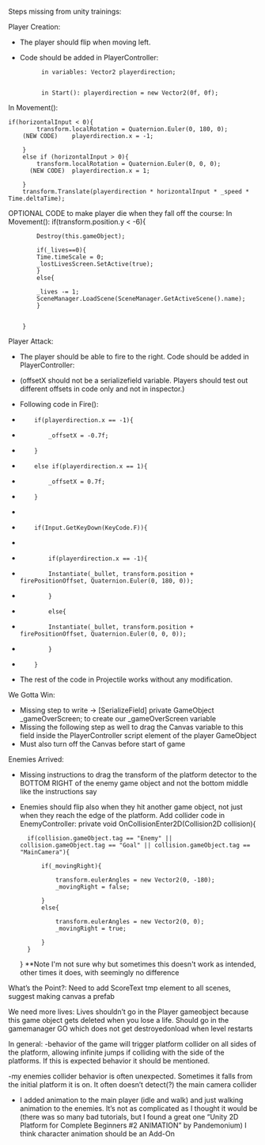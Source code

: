 Steps missing from unity trainings:

Player Creation:
- The player should flip when moving left.
- Code should be added in PlayerController:


			in variables: Vector2 playerdirection;


			in Start(): playerdirection = new Vector2(0f, 0f);

In Movement():    


	if(horizontalInput < 0){
            transform.localRotation = Quaternion.Euler(0, 180, 0);
        (NEW CODE)    playerdirection.x = -1;

        }
        else if (horizontalInput > 0){
            transform.localRotation = Quaternion.Euler(0, 0, 0);
          (NEW CODE)  playerdirection.x = 1;

        }
        transform.Translate(playerdirection * horizontalInput * _speed * Time.deltaTime);


OPTIONAL CODE to make player die when they fall off the course:
In Movement():
        if(transform.position.y < -6){

            Destroy(this.gameObject);

            if(_lives==0){
            Time.timeScale = 0;
            _lostLivesScreen.SetActive(true);
            }
            else{

            _lives -= 1;
            SceneManager.LoadScene(SceneManager.GetActiveScene().name);
            }


        }




Player Attack:
- The player should be able to fire to the right. Code should be added in PlayerController:
- (offsetX should not be a serializefield variable. Players should test out different offsets in code only and not in inspector.)


- Following code in Fire():
-         if(playerdirection.x == -1){
-             _offsetX = -0.7f;
-         }
-         else if(playerdirection.x == 1){
-             _offsetX = 0.7f;
-         }
- 
-         if(Input.GetKeyDown(KeyCode.F)){
- 
-             if(playerdirection.x == -1){
-             Instantiate(_bullet, transform.position + firePositionOffset, Quaternion.Euler(0, 180, 0));
-             }
-             else{
-             Instantiate(_bullet, transform.position + firePositionOffset, Quaternion.Euler(0, 0, 0));   
-             }
-         }
- The rest of the code in Projectile works without any modification.


We Gotta Win:
- Missing step to write -> [SerializeField] private GameObject _gameOverScreen; to create our _gameOverScreen variable
- Missing the following step as well to drag the Canvas variable to this field inside the PlayerController script element of the player GameObject
- Must also turn off the Canvas before start of game


Enemies Arrived:
- Missing instructions to drag the transform of the platform detector to the BOTTOM RIGHT of the enemy game object and not the bottom middle like the instructions say
- Enemies should flip also when they hit another game object, not just when they reach the edge of the platform. Add collider code in EnemyController:
private void OnCollisionEnter2D(Collision2D collision){


        if(collision.gameObject.tag == "Enemy" || collision.gameObject.tag == "Goal" || collision.gameObject.tag == "MainCamera"){

            if(_movingRight){

                transform.eulerAngles = new Vector2(0, -180);
                _movingRight = false;

            }
            else{

                transform.eulerAngles = new Vector2(0, 0);
                _movingRight = true;

            }  
        }

    }
    **Note I'm not sure why but sometimes this doesn't work as intended, other times it does, with seemingly no difference


 What’s the Point?: Need to add ScoreText tmp element to all scenes, suggest making canvas a prefab

We need more lives: Lives shouldn’t go in the Player gameobject because this game object gets deleted when you lose a life. Should go in the gamemanager GO which does not get destroyedonload when level restarts



In general: 
-behavior of the game will trigger platform collider on all sides of the platform, allowing infinite jumps if colliding with the side of the platforms. If this is expected behavior it should be mentioned.

-my enemies collider behavior is often unexpected. Sometimes it falls from the initial platform it is on. It often doesn’t detect(?) the main camera collider

- I added animation to the main player (idle and walk) and just walking animation to the enemies. It’s not as complicated as I thought it would be (there was so many bad tutorials, but I found a great one “Unity 2D Platform for Complete Beginners #2 ANIMATION” by Pandemonium) I think character animation should be an Add-On







